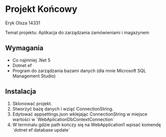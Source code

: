 <h1>Projekt Końcowy</h1>
Eryk Olsza
14331

Temat projektu: Aplikacja do zarządzania zamówieniami i magazynem
<h2>Wymagania</h2>
<ul>
  <li>Co najmniej .Net 5</li>
  <li>Dotnet ef</li>
  <li>Program do zarządzania bazami danych (dla mnie Microsoft SQL Management Studio)</li>
</ul>

<h2>Instalacja</h2>
<ol>
  <li>Sklonować projekt.</li>
  <li>Stworzyć bazę danych i wziąć ConnectionString.</li>
  <li>Edytować appsettings.json wklejając ConnectionString w miejsce wartości w `WebAplicationDbContextConnection`</li>
  <li>W terminalu gdzie path kończy się na WebApplication1 wpisać komendę `dotnet ef database update`</li>
</ol>

